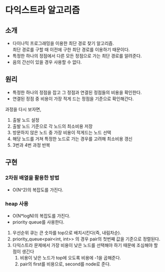 # 다익스트라 알고리즘
## 소개
- 다이나믹 프로그래밍을 이용한 최단 경로 찾기 알고리즘.   
최단 경로를 구할 때 이전에 구한 최단 경로를 이용하기 때문이다.
- 특정한 하나의 정점에서 다른 모든 정점으로 가는 최단 경로를 알려준다.
- 음의 간선이 있을 경우 사용할 수 없다.

## 원리
- 특정한 하나의 정점을 잡고 그 정점과 연결된 정점들의 비용을 확인한다.
- 연결된 정점 중 비용이 가장 적게 드는 정점을 기준으로 확인해간다.

과정을 다시 보자면, 
1. 출발 노드 설정
2. 출발 노드 기준으로 각 노드의 최소비용 저장
3. 방문하지 않은 노드 중 가장 비용이 적게드는 노드 선택
4. 해당 노드를 거쳐 특정한 노드로 가는 경우를 고려해 최소비용 갱신
5. 3번과 4번 과정 반복

## 구현
### 2차원 배열을 활용한 방법
- O(N^2)의 복잡도를 가진다.

### heap 사용
- O(N*logN)의 복잡도를 가진다.
- priority queue를 사용한다.
1. 우선순위 큐는 큰 숫자를 top으로 배치시킨다(즉, 내림차순).
2. priority_queue<pair<int, int>> 의 경우 pair의 첫번째 값을 기준으로 정렬된다.
3. 다익스트라 문제에서 가장 비용이 낮은 노드를 선택해야 하기 때문에 조심해야 할 점이 생긴다
    1. 비용이 낮은 노드가 top에 오도록 비용에 -1을 곱해준다.
    2. pair의 first를 비용으로, second를 node로 준다.
